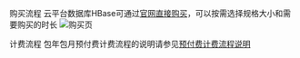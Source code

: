 ﻿购买流程
云平台数据库HBase可通过[官网直接购买](https://buy.tce.fsphere.cn/hbase)，可以按需选择规格大小和需要购买的时长
![购买页](http://imgcache.tcecqpoc.fsphere.cn/image/mc.qcloudimg.com/static/img/9ad752439deb47c22c032801ff2a5ef1/hbase1.png)

计费流程
包年包月预付费计费流程的说明请参见[预付费计费流程说明](http://tcecqpoc.fsphere.cn/document/product/555/9618)
